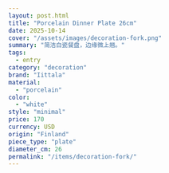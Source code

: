 ```yaml
---
layout: post.html
title: "Porcelain Dinner Plate 26cm"
date: 2025-10-14
cover: "/assets/images/decoration-fork.png"
summary: "简洁白瓷餐盘，边缘微上翘。"
tags:
  - entry
category: "decoration"
brand: "Iittala"
material:
  - "porcelain"
color:
  - "white"
style: "minimal"
price: 170           
currency: USD  
origin: "Finland"
piece_type: "plate"
diameter_cm: 26
permalink: "/items/decoration-fork/"
---
```

